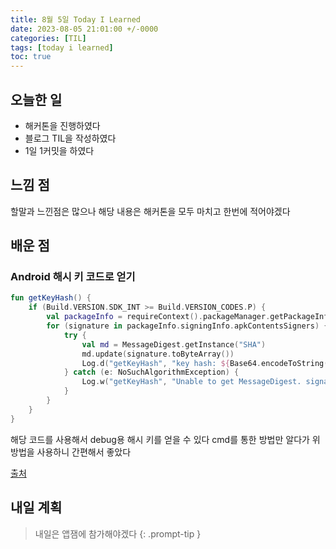 ```yaml
---
title: 8월 5일 Today I Learned
date: 2023-08-05 21:01:00 +/-0000
categories: [TIL]
tags: [today i learned]
toc: true
---
```


## 오늘한 일

* 해커톤을 진행하였다
* 블로그 TIL을 작성하였다
* 1일 1커밋을 하였다

## 느낌 점

할말과 느낀점은 많으나 해당 내용은 해커톤을 모두 마치고 한번에 적어야겠다

## 배운 점

### Android 해시 키 코드로 얻기

~~~kotlin
fun getKeyHash() {
    if (Build.VERSION.SDK_INT >= Build.VERSION_CODES.P) {
        val packageInfo = requireContext().packageManager.getPackageInfo(requireContext().packageName, PackageManager.GET_SIGNING_CERTIFICATES)
        for (signature in packageInfo.signingInfo.apkContentsSigners) {
            try {
                val md = MessageDigest.getInstance("SHA")
                md.update(signature.toByteArray())
                Log.d("getKeyHash", "key hash: ${Base64.encodeToString(md.digest(), Base64.NO_WRAP)}")
            } catch (e: NoSuchAlgorithmException) {
                Log.w("getKeyHash", "Unable to get MessageDigest. signature=$signature", e)
            }
        }
    }
}
~~~

해당 코드를 사용해서 debug용 해시 키를 얻을 수 있다 cmd를 통한 방법만 알다가 위 방법을 사용하니 간편해서 좋았다

[출처](https://velog.io/@iamjm29/Android-%ED%82%A4%ED%95%B4%EC%8B%9Ckey-hash-%EC%B6%94%EC%B6%9C%ED%95%98%EA%B8%B0)

## 내일 계획

> 내일은 앱잼에 참가해야겠다
{: .prompt-tip }
